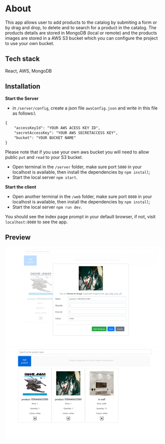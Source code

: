 # About
This app allows user to add products to the catalog by submiting a form or by drag and drop, to delete and to search for a product in the catalog.
The products details are stored in MongoDB (local or remote) and the products images are stored in a AWS S3 bucket which you can configure the project to use your own bucket.
## Tech stack
React, AWS, MongoDB

## Installation
__Start the Server__

- in `/server/config`, create a json file `awsConfig.json` and write in this file as follows:\
```
{
    "accessKeyId": "YOUR AWS ACESS KEY ID",
    "secretAccessKey": "YOUR AWS SECRETACCESS KEY",
    "bucket": "YOUR BUCKET NAME"
}
```
Please note that if you use your own aws bucket you will need to allow public `put` and `read` to your S3 bucket.
- Open terminal in the `/server` folder, make sure port `5000` in your localhost is available, then install the dependencies by `npm install`;
- Start the local server `npm start`.

__Start the client__
- Open another terminal in the `/web` folder, make sure port `8080` in your localhost is available, then install the dependencies by `npm install`;
- Start the local server `npm run dev`.

You should see the index page prompt in your default browser, if not, visit `localhost:8080` to see the app.

## Preview
![](preview/Capture1.PNG)
![](preview/Capture2.PNG)
